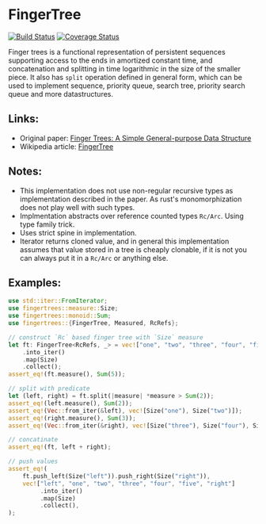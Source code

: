 # FingerTree
[![Build Status](https://travis-ci.org/aslpavel/fingertree-rs.svg?branch=master)](https://travis-ci.org/aslpavel/fingertree-rs)
[![Coverage Status](https://coveralls.io/repos/github/aslpavel/fingertree-rs/badge.svg?branch=master)](https://coveralls.io/github/aslpavel/fingertree-rs?branch=master)

Finger trees is a functional representation of persistent sequences
supporting access to the ends in amortized constant time, and concatenation
and splitting in time logarithmic in the size of the smaller piece. It also
has `split` operation defined in general
form, which can be used to implement sequence, priority queue, search tree,
priority search queue and more datastructures.

## Links:
 - Original paper: [Finger Trees: A Simple General-purpose Data Structure](http://www.staff.city.ac.uk/~ross/papers/FingerTree.html)
 - Wikipedia article: [FingerTree](https://en.wikipedia.org/wiki/Finger_tree)

## Notes:
 - This implementation does not use non-regular recursive types as implementation
   described in the paper. As rust's monomorphization does not play well with such types.
 - Implmentation abstracts over reference counted types `Rc/Arc`. Using type family trick.
 - Uses strict spine in implementation.
 - Iterator returns cloned value, and in general this implementation assumes that value
   stored in a tree is cheaply clonable, if it is not you can always put it in a `Rc/Arc` or
   anything else.

## Examples:
```rust
use std::iter::FromIterator;
use fingertrees::measure::Size;
use fingertrees::monoid::Sum;
use fingertrees::{FingerTree, Measured, RcRefs};

// construct `Rc` based finger tree with `Size` measure
let ft: FingerTree<RcRefs, _> = vec!["one", "two", "three", "four", "five"]
    .into_iter()
    .map(Size)
    .collect();
assert_eq!(ft.measure(), Sum(5));

// split with predicate
let (left, right) = ft.split(|measure| *measure > Sum(2));
assert_eq!(left.measure(), Sum(2));
assert_eq!(Vec::from_iter(&left), vec![Size("one"), Size("two")]);
assert_eq!(right.measure(), Sum(3));
assert_eq!(Vec::from_iter(&right), vec![Size("three"), Size("four"), Size("five")]);

// concatinate
assert_eq!(ft, left + right);

// push values
assert_eq!(
    ft.push_left(Size("left")).push_right(Size("right")),
    vec!["left", "one", "two", "three", "four", "five", "right"]
         .into_iter()
         .map(Size)
         .collect(),
);
```
